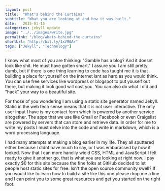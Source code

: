 ```yaml
---
layout: post
title:  "What's behind the Curtains"
subtitle: "What you are looking at and how it was built."
date:   2015-01-15
categories: jekyll update
image: "../../images/write.jpg"
permalink: "/blog/whats-behind-the-curtains"
shortUrl: "http://bit.ly/1xVMGAr"
tags: ["Jekyll", "Technology"]
---
```



I know what most of you are thinking: "Gamble has a blog? And it doesnt look like shit. He must have gotten smart." I assure you I am still pretty dumb, but if there is one thing learning to code has taught me it is that building a place for yourself on the internet isnt as hard as you would think. You can use free services like wordpress or blogspot to put youself out there, but making it look good will cost you. You can also do what I did and "hack" your way to a beautiful site.

For those of you wondering I am using a static site generator named Jekyll. Static in the web tech sense means that it is not user interactive. The only user input I have is my contact form which is powered by another service altogether. The apps that we use like Gmail or Facebook or even Craigslist are powered by servers that can store and retrieve data. In order for me to write my posts I must delve into the code and write in markdown, which is a word processing language.

I had many attempts at making a blog earlier in my life. They all sputtered either because I didnt have much to say, or I was embarassed by how it looked. Now that I can more handily wield CSS, HTML and JavaScript I felt ready to give it another go, that is what you are looking at right now. I pay exactly $0 for this site because the fine folks at GitHub decided to let people host static sites for free. Isn't the open source community swell? If you would like to learn how to build a site like this one please drop me a line and I can point you to some great resources and get you started on the right foot.
